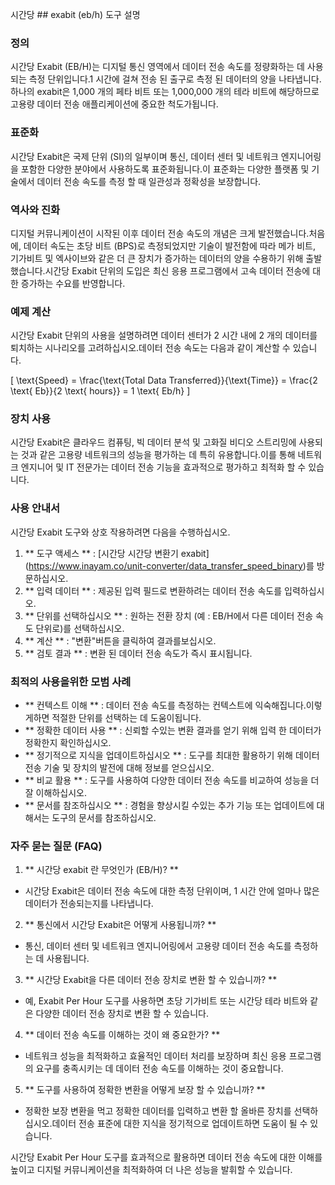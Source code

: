 시간당 ## exabit (eb/h) 도구 설명

### 정의
시간당 Exabit (EB/H)는 디지털 통신 영역에서 데이터 전송 속도를 정량화하는 데 사용되는 측정 단위입니다.1 시간에 걸쳐 전송 된 출구로 측정 된 데이터의 양을 나타냅니다.하나의 exabit은 1,000 개의 페타 비트 또는 1,000,000 개의 테라 비트에 해당하므로 고용량 데이터 전송 애플리케이션에 중요한 척도가됩니다.

### 표준화
시간당 Exabit은 국제 단위 (SI)의 일부이며 통신, 데이터 센터 및 네트워크 엔지니어링을 포함한 다양한 분야에서 사용하도록 표준화됩니다.이 표준화는 다양한 플랫폼 및 기술에서 데이터 전송 속도를 측정 할 때 일관성과 정확성을 보장합니다.

### 역사와 진화
디지털 커뮤니케이션이 시작된 이후 데이터 전송 속도의 개념은 크게 발전했습니다.처음에, 데이터 속도는 초당 비트 (BPS)로 측정되었지만 기술이 발전함에 따라 메가 비트, 기가비트 및 엑사이브와 같은 더 큰 장치가 증가하는 데이터의 양을 수용하기 위해 출발했습니다.시간당 Exabit 단위의 도입은 최신 응용 프로그램에서 고속 데이터 전송에 대한 증가하는 수요를 반영합니다.

### 예제 계산
시간당 Exabit 단위의 사용을 설명하려면 데이터 센터가 2 시간 내에 2 개의 데이터를 퇴치하는 시나리오를 고려하십시오.데이터 전송 속도는 다음과 같이 계산할 수 있습니다.

\[ \text{Speed} = \frac{\text{Total Data Transferred}}{\text{Time}} = \frac{2 \text{ Eb}}{2 \text{ hours}} = 1 \text{ Eb/h} \]

### 장치 사용
시간당 Exabit은 클라우드 컴퓨팅, 빅 데이터 분석 및 고화질 비디오 스트리밍에 사용되는 것과 같은 고용량 네트워크의 성능을 평가하는 데 특히 유용합니다.이를 통해 네트워크 엔지니어 및 IT 전문가는 데이터 전송 기능을 효과적으로 평가하고 최적화 할 수 있습니다.

### 사용 안내서
시간당 Exabit 도구와 상호 작용하려면 다음을 수행하십시오.

1. ** 도구 액세스 ** : [시간당 시간당 변환기 exabit] (https://www.inayam.co/unit-converter/data_transfer_speed_binary)를 방문하십시오.
2. ** 입력 데이터 ** : 제공된 입력 필드로 변환하려는 데이터 전송 속도를 입력하십시오.
3. ** 단위를 선택하십시오 ** : 원하는 전환 장치 (예 : EB/H에서 다른 데이터 전송 속도 단위로)를 선택하십시오.
4. ** 계산 ** : "변환"버튼을 클릭하여 결과를보십시오.
5. ** 검토 결과 ** : 변환 된 데이터 전송 속도가 즉시 표시됩니다.

### 최적의 사용을위한 모범 사례
- ** 컨텍스트 이해 ** : 데이터 전송 속도를 측정하는 컨텍스트에 익숙해집니다.이렇게하면 적절한 단위를 선택하는 데 도움이됩니다.
- ** 정확한 데이터 사용 ** : 신뢰할 수있는 변환 결과를 얻기 위해 입력 한 데이터가 정확한지 확인하십시오.
- ** 정기적으로 지식을 업데이트하십시오 ** : 도구를 최대한 활용하기 위해 데이터 전송 기술 및 장치의 발전에 대해 정보를 얻으십시오.
- ** 비교 활용 ** : 도구를 사용하여 다양한 데이터 전송 속도를 비교하여 성능을 더 잘 이해하십시오.
- ** 문서를 참조하십시오 ** : 경험을 향상시킬 수있는 추가 기능 또는 업데이트에 대해서는 도구의 문서를 참조하십시오.

### 자주 묻는 질문 (FAQ)

1. ** 시간당 exabit 란 무엇인가 (EB/H)? **
- 시간당 Exabit은 데이터 전송 속도에 대한 측정 단위이며, 1 시간 안에 얼마나 많은 데이터가 전송되는지를 나타냅니다.

2. ** 통신에서 시간당 Exabit은 어떻게 사용됩니까? **
- 통신, 데이터 센터 및 네트워크 엔지니어링에서 고용량 데이터 전송 속도를 측정하는 데 사용됩니다.

3. ** 시간당 Exabit을 다른 데이터 전송 장치로 변환 할 수 있습니까? **
- 예, Exabit Per Hour 도구를 사용하면 초당 기가비트 또는 시간당 테라 비트와 같은 다양한 데이터 전송 장치로 변환 할 수 있습니다.

4. ** 데이터 전송 속도를 이해하는 것이 왜 중요한가? **
- 네트워크 성능을 최적화하고 효율적인 데이터 처리를 보장하며 최신 응용 프로그램의 요구를 충족시키는 데 데이터 전송 속도를 이해하는 것이 중요합니다.

5. ** 도구를 사용하여 정확한 변환을 어떻게 보장 할 수 있습니까? **
- 정확한 보장 변환을 먹고 정확한 데이터를 입력하고 변환 할 올바른 장치를 선택하십시오.데이터 전송 표준에 대한 지식을 정기적으로 업데이트하면 도움이 될 수 있습니다.

시간당 Exabit Per Hour 도구를 효과적으로 활용하면 데이터 전송 속도에 대한 이해를 높이고 디지털 커뮤니케이션을 최적화하여 더 나은 성능을 발휘할 수 있습니다.